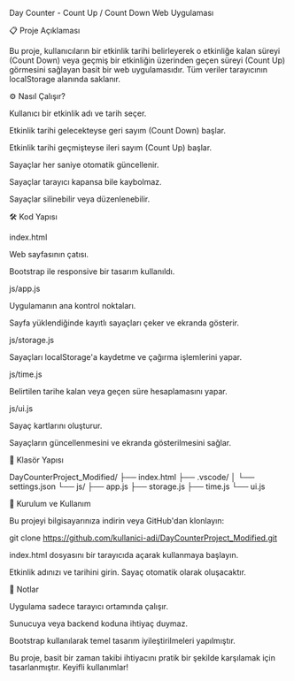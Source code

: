 Day Counter - Count Up / Count Down Web Uygulaması

📋 Proje Açıklaması

Bu proje, kullanıcıların bir etkinlik tarihi belirleyerek o etkinliğe kalan süreyi (Count Down) veya geçmiş bir etkinliğin üzerinden geçen süreyi (Count Up) görmesini sağlayan basit bir web uygulamasıdır. Tüm veriler tarayıcının localStorage alanında saklanır.

⚙ Nasıl Çalışır?

Kullanıcı bir etkinlik adı ve tarih seçer.

Etkinlik tarihi gelecekteyse geri sayım (Count Down) başlar.

Etkinlik tarihi geçmişteyse ileri sayım (Count Up) başlar.

Sayaçlar her saniye otomatik güncellenir.

Sayaçlar tarayıcı kapansa bile kaybolmaz.

Sayaçlar silinebilir veya düzenlenebilir.

🛠 Kod Yapısı

index.html

Web sayfasının çatısı.

Bootstrap ile responsive bir tasarım kullanıldı.

js/app.js

Uygulamanın ana kontrol noktaları.

Sayfa yüklendiğinde kayıtlı sayaçları çeker ve ekranda gösterir.

js/storage.js

Sayaçları localStorage'a kaydetme ve çağırma işlemlerini yapar.

js/time.js

Belirtilen tarihe kalan veya geçen süre hesaplamasını yapar.

js/ui.js

Sayaç kartlarını oluşturur.

Sayaçların güncellenmesini ve ekranda gösterilmesini sağlar.

📂 Klasör Yapısı

DayCounterProject_Modified/
├── index.html
├── .vscode/
│   └── settings.json
└── js/
    ├── app.js
    ├── storage.js
    ├── time.js
    └── ui.js

🚀 Kurulum ve Kullanım

Bu projeyi bilgisayarınıza indirin veya GitHub'dan klonlayın:

git clone https://github.com/kullanici-adi/DayCounterProject_Modified.git

index.html dosyasını bir tarayıcıda açarak kullanmaya başlayın.

Etkinlik adınızı ve tarihini girin. Sayaç otomatik olarak oluşacaktır.

📢 Notlar

Uygulama sadece tarayıcı ortamında çalışır.

Sunucuya veya backend koduna ihtiyaç duymaz.

Bootstrap kullanılarak temel tasarım iyileştirilmeleri yapılmıştır.

Bu proje, basit bir zaman takibi ihtiyacını pratik bir şekilde karşılamak için tasarlanmıştır.
Keyifli kullanımlar!
